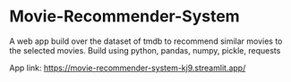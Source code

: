 # Movie-Recommender-System
A web app build over the dataset of tmdb to recommend similar movies to the selected movies.
Build using python, pandas, numpy, pickle, requests

App link: https://movie-recommender-system-kj9.streamlit.app/
